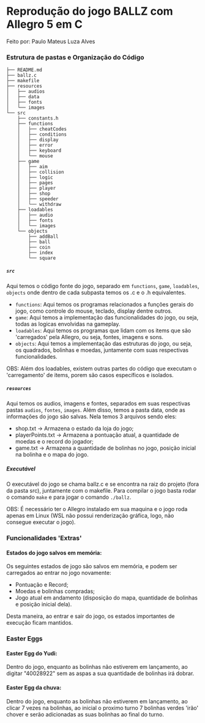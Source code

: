 # Reprodução do jogo BALLZ com Allegro 5 em C

Feito por: Paulo Mateus Luza Alves

### Estrutura de pastas e Organização do Código

```shell
├── README.md
├── ballz.c
├── makefile
├── resources
│   ├── audios
│   ├── data
│   ├── fonts
│   └── images
└── src
    ├── constants.h
    ├── functions
    │   ├── cheatCodes
    │   ├── conditions
    │   ├── display
    │   ├── error
    │   ├── keyboard
    │   └── mouse
    ├── game
    │   ├── aim
    │   ├── collision
    │   ├── logic
    │   ├── pages
    │   ├── player
    │   ├── shop
    │   ├── speeder
    │   └── withdraw
    ├── loadables
    │   ├── audio
    │   ├── fonts
    │   └── images
    └── objects
        ├── addBall
        ├── ball
        ├── coin
        ├── index
        └── square
```

##### `src`

Aqui temos o código fonte do jogo, separado em `functions`, `game`, `loadables`, `objects` onde dentro de cada subpasta temos os .c e o .h equivalentes.

- `functions`:
  Aqui temos os programas relacionados a funções gerais do jogo, como controle do mouse, teclado, display dentre outros.
- `game`:
  Aqui temos a implementação das funcionalidades do jogo, ou seja, todas as logicas envolvidas na gameplay.
- `loadables`:
  Aqui temos os programas que lidam com os items que são 'carregados' pela Allegro, ou seja, fontes, imagens e sons.
- `objects`:
  Aqui temos a implementação das estruturas do jogo, ou seja, os quadrados, bolinhas e moedas, juntamente com suas respectivas funcionalidades.

OBS: Além dos loadables, existem outras partes do código que executam o 'carregamento' de items, porem são casos específicos e isolados.

##### `resources`

Aqui temos os audios, imagens e fontes, separados em suas respectivas pastas `audios`, `fontes`, `images`.
Além disso, temos a pasta data, onde as informações do jogo são salvas. Nela temos 3 arquivos sendo eles:

- shop.txt -> Armazena o estado da loja do jogo;
- playerPoints.txt -> Armazena a pontuação atual, a quantidade de moedas e o record do jogador;
- game.txt -> Armazena a quantidade de bolinhas no jogo, posição inicial na bolinha e o mapa do jogo.

##### Executável

O executável do jogo se chama ballz.c e se encontra na raiz do projeto (fora da pasta src), juntamente com o makefile. Para compilar o jogo basta rodar o comando `make` e para jogar o comando `./ballz`.

OBS: É necessário ter o Allegro instalado em sua maquina e o jogo roda apenas em Linux (WSL não possui renderização gráfica, logo, não consegue executar o jogo).

### Funcionalidades 'Extras'

#### Estados do jogo salvos em memória:

Os seguintes estados de jogo são salvos em memória, e podem ser carregados ao entrar no jogo novamente:

- Pontuação e Record;
- Moedas e bolinhas compradas;
- Jogo atual em andamento (disposição do mapa, quantidade de bolinhas e posição inicial dela).

Desta maneira, ao entrar e sair do jogo, os estados importantes de execução ficam mantidos.

### Easter Eggs

#### Easter Egg do Yudi:

Dentro do jogo, enquanto as bolinhas não estiverem em lançamento, ao digitar "40028922" sem as aspas a sua quantidade de bolinhas irá dobrar.

#### Easter Egg da chuva:

Dentro do jogo, enquanto as bolinhas não estiverem em lançamento, ao clicar 7 vezes na bolinhas, ao inicial o proximo turno 7 bolinhas verdes 'irão' chover e serão adicionadas as suas bolinhas ao final do turno.
